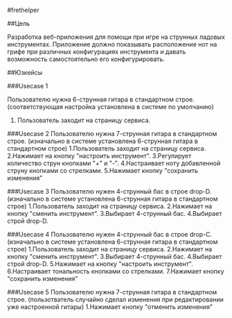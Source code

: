 #frethelper

##Цель

Разработка веб-приложения для помощи при игре на струнных ладовых инструментах. Приложение должно показывать расположение нот на грифе при различных конфигурациях инструмента и давать возможность самостоятельно его конфигурировать.

##Юзкейсы

###Usecase 1 

Пользователю нужна 6-струнная гитара в стандартном строе. (соответствующая настройка установлена в системе по умолчанию)

1. Пользователь заходит на страницу сервиса.

###Usecase 2
Пользователю нужна 7-струнная гитара в стандартном строе. (изначально в системе установлена 6-струнная гитара в стандартном строе)
1.Пользователь заходит на страницу сервиса.
2.Нажимает на кнопку "настроить инструмент".
3.Регулирует количество струн кнопками "+" и "-".
4.Настраивает ноту добавленной струну кнопками со стрелками.
5.Нажимает кнопку "сохранить изменения"

###Usecase 3
Пользователю нужен 4-струнный бас в строе drop-D. (изначально в системе установлена 6-струнная гитара в стандартном строе)
1.Пользователь заходит на страницу сервиса.
2.Нажимает на кнопку "сменить инструмент".
3.Выбирает 4-струнный бас.
4.Выбирает строй drop-D.

###Usecase 4
Пользователю нужен 4-струнный бас в строе drop-С. (изначально в системе установлена 6-струнная гитара в стандартном строе)
1.Пользователь заходит на страницу сервиса.
2.Нажимает на кнопку "сменить инструмент".
3.Выбирает 4-струнный бас.
4.Выбирает строй drop-D.
5.Нажимает на кнопку "настроить инструмент".
6.Настраивает тональность кнопками со стрелками.
7.Нажимает кнопку "сохранить изменения"

###Usecase 5
Пользователю нужна 7-струнная гитара в стандартном строе. (пользотватель случайно сделал изменения при редактировании уже настроенной гитары)
1.Нажимает кнопку "отменить изменения"